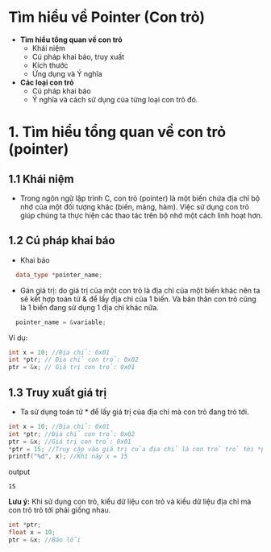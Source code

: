 # Tìm hiểu về Pointer (Con trỏ)
- **Tìm hiểu tổng quan về con trỏ**
  - Khái niệm
  - Cú pháp khai báo, truy xuất
  - Kích thước
  - Ứng dụng và Ý nghĩa
- **Các loại con trỏ**
  - Cú pháp khai báo
  - Ý nghĩa và cách sử dụng của từng loại con trỏ đó. 
# 1. Tìm hiểu tổng quan về con trỏ (pointer)
## 1.1 Khái niệm
- Trong ngôn ngữ lập trình C, con trỏ (pointer) là một biến chứa địa chỉ bộ nhớ của một đối tượng khác (biến, mảng, hàm). Việc sử dụng con trỏ giúp chúng ta thực hiện các thao tác trên bộ nhớ một cách linh hoạt hơn.
## 1.2 Cú pháp khai báo
- Khai báo

```cpp
  data_type *pointer_name;
```
- Gán giá trị: do giá trị của một con trỏ là địa chỉ của một biến khác nên ta sẽ kết hợp toán tử & để lấy địa chỉ của 1 biến. Và bản thân con trỏ cũng là 1 biến đang sử dụng 1 địa chỉ khác nữa.
```cpp
  pointer_name = &variable;
```

Ví dụ:

```cpp
int x = 10; //Địa chỉ: 0x01
int *ptr; // Địa chỉ con trỏ: 0x02
ptr = &x; // Giá trị con trỏ: 0x01
```

## 1.3 Truy xuất giá trị
- Ta sử dụng toán tử * để lấy giá trị của địa chỉ mà con trỏ đang trỏ tới.
```cpp
int x = 10; //Địa chỉ: 0x01
int *ptr; //Địa chỉ con trỏ: 0x02
ptr = &x; //Giá trị con trỏ: 0x01
*ptr = 15; //Truy cập vào giá trị của địa chỉ là con trỏ trỏ tới *ptr = *(&x) = x = 15
printf("%d", x); //Khi này x = 15
```
output
```
15
```

******Lưu ý:****** Khi sử dụng con trỏ, kiểu dữ liệu con trỏ và kiểu dữ liệu địa chỉ mà con trỏ trỏ tới phải giống nhau.
```cpp
int *ptr;
float x = 10;
ptr = &x; //Báo lỗi
```
